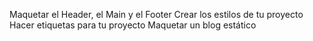 Maquetar el Header, el Main y el Footer
Crear los estilos de tu proyecto
Hacer etiquetas para tu proyecto
Maquetar un blog estático
